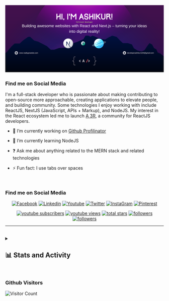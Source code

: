 <img src="https://raw.githubusercontent.com/developerashikur1/developerashikur1/main/github-developerashikur1.png" alt=" banner that says Ashikur Rahman - full-stack developer">

### Find me on Social Media
I'm a full-stack developer who is passionate about making contributing to open-source more approachable, creating applications to elevate people, and building community. Some technologies I enjoy working with include ReactJS, NextJS (JavaScript, APIs + Markup), and NodeJS. My interest in the React ecosystem led me to launch <a href="#">A 3R</a>, a community for ReactJS developers.


- 🔭 I’m currently working on [Github Profilinator](https://github.com/developerashikur1/developerashikur1)  
  

- 🌱 I’m currently learning NodeJS  
  

- ❓ Ask me about anything related to the MERN stack and related technologies  
  

- ⚡ Fun fact: I use tabs over spaces  
  
<br/>

### Find me on Social Media
<p align="center">
 <a target="_blank" href="https://facebook.com/replace-developerashikur1"><img width="50px" src="https://i.ibb.co/mCWS8dP/Facebook.png" alt="Facebook" border="0"></a>
<a target="_blank" href="https://linkedin.com/in/replace-developerashikur1"><img width="50px" src="https://i.ibb.co/y5PbksN/Linkedin.png" alt="Linkedin" border="0"></a>
<a target="_blank" href="https://youtube.com/HmEliusHossainHimel"><img width="50px" src="https://i.ibb.co/R0f8dFN/Youtube.png" alt="Youtube" border="0"></a>
<a target="_blank" href="https://twitter.com/replace-developerashikur1"><img width="50px" src="https://i.ibb.co/CmSvDh4/Twitter.png" alt="Twitter" border="0"></a>
<a target="_blank" href="https://instagram.com/replace-developerashikur1"><img width="50px" src="https://i.ibb.co/HNZ3rrt/Insta-Gram.png" alt="InstaGram" border="0"></a>
<a target="_blank" href="https://pinterest.com/replace-developerashikur1"><img width="50px" src="https://i.ibb.co/q9NZdzG/Pinterest.png" alt="Pinterest" border="0"></a>
 </p>

<p align="center">
  <a href="https://www.youtube.com/c/hmeliushossainhimel?sub_confirmation=1">
    <img alt="youtube subscribers" title="Subscribe to my YouTube channel" src="https://custom-icon-badges.herokuapp.com/youtube/channel/subscribers/UCLpJxVPrSZvDwFPgdeaJRRg?color=%23E05D44&label=SUBSCRIBE&logo=video&logoColor=white&style=for-the-badge&labelColor=CE4630"/></a> 
  <a href="https://www.youtube.com/c/hmeliushossainhimel">
    <img alt="youtube views" title="YouTube views" src="https://custom-icon-badges.herokuapp.com/youtube/channel/views/UCLpJxVPrSZvDwFPgdeaJRRg?color=%23E1AD0E&logo=video&logoColor=white&style=for-the-badge&labelColor=C79600"/></a> 
  <a href="https://github.com/replace-developerashikur1?tab=repositories&sort=stargazers">
    <img alt="total stars" title="Total stars on GitHub" src="https://custom-icon-badges.herokuapp.com/github/stars/replace-developerashikur1?color=55960c&style=for-the-badge&labelColor=488207&logo=star"/></a>
  <a href="https://github.com/replace-developerashikur1?tab=followers">
    <img alt="followers" title="Follow me on Github" src="https://custom-icon-badges.herokuapp.com/github/followers/replace-developerashikur1?color=236ad3&labelColor=1155ba&style=for-the-badge&logo=person-add&label=Follow&logoColor=white"/></a>
 <a href="https://replace-developerashikur1.com">
    <img alt="followers" title="Visit My Portfolio" src="https://custom-icon-badges.herokuapp.com/github/stars/replace-developerashikur1?color=55960c&style=for-the-badge&labelColor=581845&logo=globe&label=Visit%20Portfolio"/></a>
 
</p>

<!--
<br/>

<p align="center">
  <a href="https://stars.github.com/profiles/denvercoder1/">
    <img src="https://i.imgur.com/q1PV6pF.png" alt="GitHub Star 2023"/></a>
</p>

-->

<hr/>


<br/>


<details> 
  <summary><h2>📊 Stats and Activity</h2></summary>

  <h3>🔥 Streak Stats</h3>

  <!-- GitHub Readme Streak Stats - https://github.com/DenverCoder1/github-readme-streak-stats -->
  <p>
    <a href="https://github.com/developerashikur1/github-readme-streak-stats">
      <img title="🔥 Get streak stats for your profile at git.io/streak-stats" alt="developerashikur1's streak" src="https://streak-stats.demolab.com/?user=developerashikur1&theme=monokai-metallian&hide_border=true"/>
    </a>
    <p>🔥 Get streak stats for your profile at <a href="https://git.io/streak-stats">git.io/streak-stats</a></p>
  </p>

  <h3>💻 GitHub Profile Stats</h3>

  <!-- https://github.com/anuraghazra/github-readme-stats -->

  <a href="https://github.com/anuraghazra/github-readme-stats"><img alt="developerashikur1's Github Stats" src="https://denvercoder1-github-readme-stats.vercel.app/api/?username=developerashikur1&show_icons=true&include_all_commits=true&count_private=true&theme=react&hide_border=true&bg_color=1F222E&title_color=F85D7F&icon_color=F8D866" height="192px"/></a> <a href="https://github.com/anuraghazra/github-readme-stats"><img alt="developerashikur1's Top Languages" src="https://denvercoder1-github-readme-stats.vercel.app/api/top-langs/?username=developerashikur1&langs_count=8&layout=compact&theme=react&hide_border=true&bg_color=1F222E&title_color=F85D7F&icon_color=F8D866&hide=Jupyter%20Notebook,Roff" height="192px"/></a>
  <br/>

  <b>Note:</b> Top languages is only a metric of the languages my public code consists of and doesn't reflect experience or skill level.
  
  <!-- https://github.com/ashutosh00710/github-readme-activity-graph -->

  <a href="https://github.com/ashutosh00710/github-readme-activity-graph"><img alt="developerashikur1's Activity Graph" src="https://github-readme-activity-graph.vercel.app/graph/?username=developerashikur1&bg_color=1F222E&color=F8D866&line=F85D7F&point=FFFFFF&hide_border=true" /></a>

  <h3>⚡ Recent GitHub Activity</h3>
<!--

  <!-- https://github.com/jamesgeorge007/github-activity-readme -->
  <!--START_SECTION:activity-->
<!--

1. 🗣 Commented on [#9500](https://github.com/simple-icons/simple-icons/issues/9500) in [simple-icons/simple-icons](https://github.com/simple-icons/simple-icons)
2. 🗣 Commented on [#9687](https://github.com/simple-icons/simple-icons/issues/9687) in [simple-icons/simple-icons](https://github.com/simple-icons/simple-icons)
3. 🎉 Merged PR [#626](https://github.com/DenverCoder1/github-readme-streak-stats/pull/626) in [DenverCoder1/github-readme-streak-stats](https://github.com/DenverCoder1/github-readme-streak-stats)
4. 🗣 Commented on [#457](https://github.com/biati-digital/glightbox/issues/457) in [biati-digital/glightbox](https://github.com/biati-digital/glightbox)
5. 🗣 Commented on [#626](https://github.com/DenverCoder1/github-readme-streak-stats/issues/626) in [DenverCoder1/github-readme-streak-stats](https://github.com/DenverCoder1/github-readme-streak-stats)
  -->
<!--END_SECTION:activity-->

<!--
  <h3>🌟 Sponsors</h3>
  -->

  <!-- https://github.com/lowlighter/metrics/blob/master/source/plugins/sponsors/README.md -->
  <!--
  <a href="https://github.com/sponsors/DenverCoder1/"><img src="https://raw.githubusercontent.com/DenverCoder1/DenverCoder1/main/metrics-sponsors.svg" /></a>
  -->

</details>


<br/>

<!--
<br/>  


![Anurag's GitHub stats](https://github-readme-stats.vercel.app/api?username=developerashikur1&show_icons=true&theme=tokyonight)

<br/>

-->

### Github Visitors
![Visitor Count](https://profile-counter.glitch.me/{developerashikur1}/count.svg)



<!--
**developerashikur1/developerashikur1** is a ✨ _special_ ✨ repository because its `README.md` (this file) appears on your GitHub profile.

Here are some ideas to get you started:

- 🔭 I’m currently working on ...
- 🌱 I’m currently learning ...
- 👯 I’m looking to collaborate on ...
- 🤔 I’m looking for help with ...
- 💬 Ask me about ...
- 📫 How to reach me: ...
- 😄 Pronouns: ...
- ⚡ Fun fact: ...
-->

